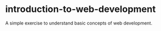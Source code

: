 # introduction-to-web-development
A simple exercise to understand basic concepts of web development.
